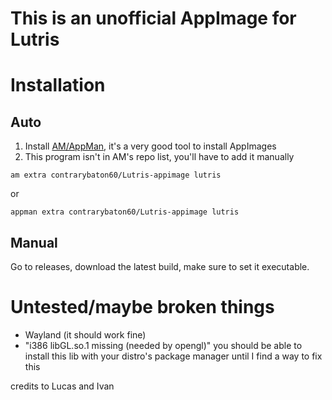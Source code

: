 # This is an unofficial AppImage for Lutris

# Installation
## Auto
1. Install [AM/AppMan](https://github.com/ivan-hc/AM), it's a very good tool to install AppImages
2. This program isn't in AM's repo list, you'll have to add it manually

`am extra contrarybaton60/Lutris-appimage lutris`

or

`appman extra contrarybaton60/Lutris-appimage lutris`

## Manual

Go to releases, download the latest build, make sure to set it executable.

# Untested/maybe broken things
- Wayland (it should work fine)
- "i386 libGL.so.1 missing (needed by opengl)" you should be able to install this lib with your distro's package manager until I find a way to fix this


credits to Lucas and Ivan
